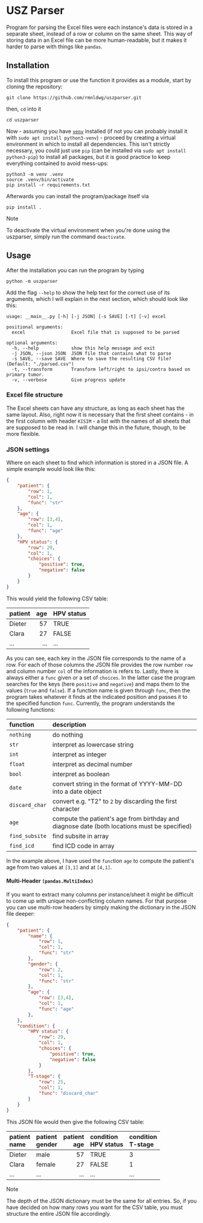 # USZ Parser

Program for parsing the Excel files were each instance's data is stored in a separate sheet, instead of a row or column on the same sheet. This way of storing data in an Excel file can be more human-readable, but it makes it harder to parse with things like ``pandas``.


## Installation

To install this program or use the function it provides as a module, start by cloning the repository:

```
git clone https://github.com/rmnldwg/uszparser.git
```

then, ``cd`` into it

```
cd uszparser
```

Now - assuming you have [``venv``](https://docs.python.org/3/library/venv.html) installed (if not you can probably install it with ``sudo apt install python3-venv``) - proceed by creating a virtual environment in which to install all dependencies. This isn't strictly necessary, you could just use ``pip`` (can be installed via ``sudo apt install python3-pip``) to install all packages, but it is good practice to keep everything contained to avoid mess-ups:

```
python3 -m venv .venv
source .venv/bin/activate
pip install -r requirements.txt
```

Afterwards you can install the program/package itself via

```
pip install .
```

> [!NOTE]
> To deactivate the virtual environment when you're done using the uszparser, simply run the command ``deactivate``.

## Usage

After the installation you can run the program by typing

```
python -m uszparser
```

Add the flag ``--help`` to show the help text for the correct use of its arguments, which I will explain in the next section, which should look like this:

```
usage: __main__.py [-h] [-j JSON] [-s SAVE] [-t] [-v] excel

positional arguments:
  excel                 Excel file that is supposed to be parsed

optional arguments:
  -h, --help            show this help message and exit
  -j JSON, --json JSON  JSON file that contains what to parse
  -s SAVE, --save SAVE  Where to save the resulting CSV file? (Default: "./parsed.csv")
  -t, --transform       Transform left/right to ipsi/contra based on primary tumor.
  -v, --verbose         Give progress update
```

### Excel file structure

The Excel sheets can have any structure, as long as each sheet has the same layout. Also, right now it is necessary that the first sheet contains - in the first column with header ``KISIM`` - a list with the names of all sheets that are supposed to be read in. I will change this in the future, though, to be more flexible.


### JSON settings

Where on each sheet to find which information is stored in a JSON file. A simple example would look like this:

```json
{
    "patient": {
        "row": 1,
        "col": 1,
        "func": "str"
    },
    "age": {
        "row": [3,4],
        "col": 1,
        "func": "age"
    },
    "HPV status": {
        "row": 29,
        "col": 1,
        "choices": {
            "positive": true,
            "negative": false
        }
    }
}
```

This would yield the following CSV table:

| patient |  age | HPV status |
| :------ | ---: | :--------- |
| Dieter  |   57 | TRUE       |
| Clara   |   27 | FALSE      |
| ...     |  ... | ...        |

As you can see, each key in the JSON file corresponds to the name of a row. For each of those columns the JSON file provides the row number ``row`` and column number ``col`` of the information is refers to. Lastly, there is always either a ``func`` given or a set of ``choices``. In the latter case the program searches for the keys (here ``positive`` and ``negative``) and maps them to the values (``true`` and ``false``). If a function name is given through ``func``, then the program takes whatever it finds at the indicated position and passes it to the specified function ``func``. Currently, the program understands the following functions:

| function         | description                                                                                  |
| :--------------- | :------------------------------------------------------------------------------------------- |
| ``nothing``      | do nothing                                                                                   |
| ``str``          | interpret as lowercase string                                                                |
| ``int``          | interpret as integer                                                                         |
| ``float``        | interpret as decimal number                                                                  |
| ``bool``         | interpret as boolean                                                                         |
| ``date``         | convert string in the format of YYYY-MM-DD into a date object                                |
| ``discard_char`` | convert e.g. "T2" to ``2`` by discarding the first character                                 |
| ``age``          | compute the patient's age from birthday and diagnose date (both locations must be specified) |
| ``find_subsite`` | find subsite in array                                                                        |
| ``find_icd``     | find ICD code in array                                                                       |

In the example above, I have used the ``func``tion ``age`` to compute the patient's age from two values at ``[3,1]`` and at ``[4,1]``.

#### Multi-Header ``(pandas.MultiIndex)``

If you want to extract many columns per instance/sheet it might be difficult to come up with unique non-conflicting column names. For that purpose you can use multi-row headers by simply making the dictionary in the JSON file deeper:

```json
{
    "patient": {
        "name": {
            "row": 1,
            "col": 1,
            "func": "str"
        },
        "gender": {
            "row": 2,
            "col": 1,
            "func": "str"
        },
        "age": {
            "row": [3,4],
            "col": 1,
            "func": "age"
        },
    },
    "condition": {
        "HPV status": {
            "row": 29,
            "col": 1,
            "choices": {
                "positive": true,
                "negative": false
            }
        },
        "T-stage": {
            "row": 25,
            "col": 1,
            "func": "discard_char"
        }
    }
}
```

This JSON file would then give the following CSV table:

| patient<br>name | patient<br>gender | patient<br>age | condition<br>HPV status | condition<br>T-stage |
| :-------------- | :---------------- | -------------: | :---------------------- | :------------------- |
| Dieter          | male              |             57 | TRUE                    | 3                    |
| Clara           | female            |             27 | FALSE                   | 1                    |
| ...             | ...               |            ... | ...                     | ...                  |

> [!NOTE]
> The depth of the JSON dictionary must be the same for all entries. So, if you have decided on how many rows you want for the CSV table, you must structure the entire JSON file accordingly.
